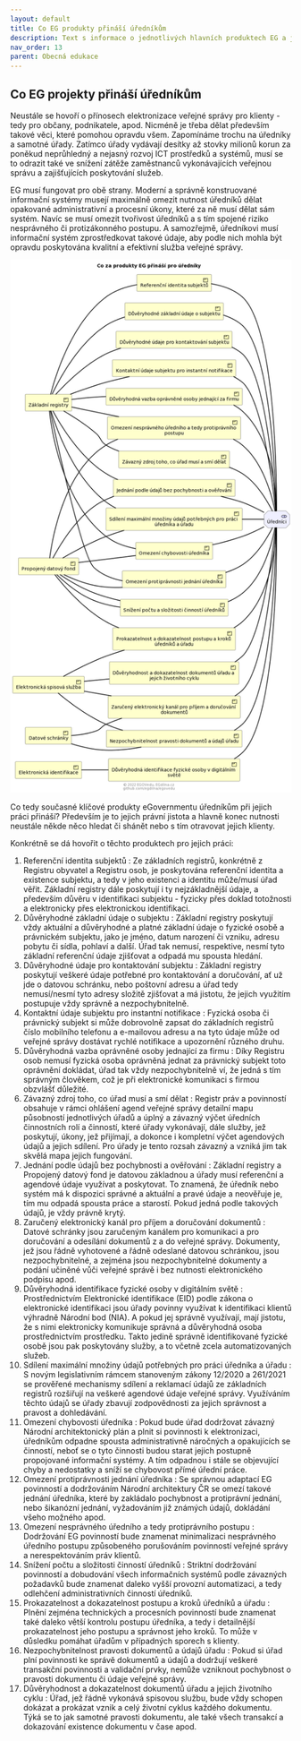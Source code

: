 ```yaml
---
layout: default
title: Co EG produkty přináší úředníkům
description: Text s informace o jednotlivých hlavních produktech EG a jejich přínosu pro úředníky jako klíčovou cílovou skupinu efektivizace veřejné správy
nav_order: 13
parent: Obecná edukace
---
```



## Co EG projekty přináší úředníkům

Neustále se hovoří o přínosech elektronizace veřejné správy pro klienty - tedy pro občany, podnikatele, apod. Nicméně je třeba dělat především takové věci, které pomohou opravdu všem. Zapomínáme trochu na úředníky a samotné úřady. Zatímco úřady vydávají desítky až stovky milionů korun za poněkud neprůhledný a nejasný rozvoj ICT prostředků a systémů, musí se to odrazit také ve snížení zátěže zaměstnanců vykonávajících veřejnou správu a zajišťujících poskytování služeb.




EG musí fungovat pro obě strany. Moderní a správně konstruované informační systémy musejí maximálně omezit nutnost úředníků dělat opakované administrativní a procesní úkony, které za ně musí dělat sám systém.  Navíc se musí omezit tvořivost úředníků a s tím spojené riziko nesprávného či protizákonného postupu. A samozřejmě, úředníkovi musí informační systém zprostředkovat takové údaje, aby podle nich mohla být opravdu poskytována kvalitní a efektivní služba veřejné správy.


![Diagram Schéma produktů pro úředníky](https://github.com/egdilna/egovedu/raw/main/diagramy/Edu/coegnabiziurednikum.png)



Co tedy současné klíčové produkty eGovernmentu úředníkům při jejich práci přináší? Především je to jejich právní jistota a hlavně konec nutnosti neustále někde něco hledat či shánět nebo s tím otravovat jejich klienty.

Konkrétně se dá hovořit o těchto produktech pro jejich práci:


1. Referenční identita subjektů : Ze základních registrů, konkrétně z Registru obyvatel a Registru osob, je poskytována referenční identita a existence subjektu, a tedy v jeho existenci a identitu může/musí úřad věřit. Základní registry dále poskytují i ty nejzákladnější údaje, a především důvěru v identifikaci subjektu - fyzicky přes doklad totožnosti a elektronicky přes elektronickou identifikaci.
2. Důvěryhodné základní údaje o subjektu : Základní registry poskytují vždy aktuální a důvěryhodné a platné základní údaje o fyzické osobě a právnickém subjektu, jako je jméno, datum narození či vzniku, adresu pobytu či sídla, pohlaví a další. Úřad tak nemusí, respektive, nesmí tyto základní referenční údaje zjišťovat a odpadá mu spousta hledání.
3. Důvěryhodné údaje pro kontaktování subjektu : Základní registry poskytují veškeré údaje potřebné pro kontaktování a doručování, ať už jde o datovou schránku, nebo poštovní adresu a úřad tedy nemusí/nesmí tyto adresy složitě zjišťovat a má jistotu, že jejich využitím postupuje vždy správně a nezpochybnitelně.
4. Kontaktní údaje subjektu pro instantní notifikace : Fyzická osoba či právnický subjekt si může dobrovolně zapsat do základních registrů číslo mobilního telefonu a e-mailovou adresu a na tyto údaje může od veřejné správy dostávat rychlé notifikace a upozornění různého druhu.
5. Důvěryhodná vazba oprávněné osoby jednající za firmu : Díky Registru osob nemusí fyzická osoba oprávněná jednat za právnický subjekt toto oprávnění dokládat, úřad tak vždy nezpochybnitelně ví, že jedná s tím správným člověkem, což je při elektronické komunikaci s firmou obzvlášť důležité.
6. Závazný zdroj toho, co úřad musí a smí dělat : Registr práv a povinností obsahuje v rámci ohlášení agend veřejné správy detailní mapu působností jednotlivých úřadů a úplný a závazný výčet úředních činnostních rolí a činností, které úřady vykonávají, dále služby, jež poskytují, úkony, jež přijímají, a dokonce i kompletní výčet agendových údajů a jejich sdílení. Pro úřady je tento rozsah závazný a vzniká jim tak skvělá mapa jejich fungování.
7. Jednání podle údajů bez pochybnosti a ověřování : Základní registry a Propojený datový fond je datovou základnou a úřady musí referenční a agendové údaje využívat a poskytovat. To znamená, že úředník nebo systém má k dispozici správné a aktuální a pravé údaje a neověřuje je, tím mu odpadá spousta práce a starostí. Pokud jedná podle takových údajů, je vždy právně krytý.
8. Zaručený elektronický kanál pro příjem a doručování dokumentů : Datové schránky jsou zaručeným kanálem pro komunikaci a pro doručování a odesílání dokumentů z a do veřejné správy. Dokumenty, jež jsou řádně vyhotovené a řádně odeslané datovou schránkou, jsou nezpochybnitelné, a zejména jsou nezpochybnitelné dokumenty a podání učiněné vůči veřejné správě i bez nutnosti elektronického podpisu apod.
9. Důvěryhodná identifikace fyzické osoby v digitálním světě : Prostřednictvím Elektronické identifikace (EID) podle zákona o elektronické identifikaci jsou úřady povinny využívat k identifikaci klientů výhradně Národní bod (NIA). A pokud jej správně využívají, mají jistotu, že s nimi elektronicky komunikuje správná a důvěryhodná osoba prostřednictvím prostředku. Takto jedině správně identifikované fyzické osobě jsou pak poskytovány služby, a to včetně zcela automatizovaných služeb.
10. Sdílení maximální množiny údajů potřebných pro práci úředníka a úřadu : S novým legislativním rámcem stanoveným zákony 12/2020 a 261/2021 se prověřené mechanismy sdílení a reklamací údajů ze základních registrů rozšiřují na veškeré agendové údaje veřejné správy. Využíváním těchto údajů se úřady zbavují zodpovědnosti za jejich správnost a pravost a dohledávání.
11. Omezení chybovosti úředníka : Pokud bude úřad dodržovat závazný Národní architektonický plán a plnit si povinnosti k elektronizaci, úředníkům odpadne spousta administrativně náročných a opakujících se činností, neboť se o tyto činnosti budou starat jejich postupně propojované informační systémy. A tím odpadnou i stále se objevující chyby a nedostatky a sníží se chybovost přímé úřední práce.
12. Omezení protiprávnosti jednání úředníka : Se správnou adaptací EG povinností a dodržováním Národní architektury ČR se omezí takové jednání úředníka, které by zakládalo pochybnost a protiprávní jednání, nebo šikanózní jednání, vyžadováním již známých údajů, dokládání všeho možného apod.
13. Omezení nesprávného úředního a tedy protiprávního postupu : Dodržování EG povinností bude znamenat minimalizaci nesprávného úředního postupu způsobeného porušováním povinností veřejné správy a nerespektováním práv klientů.
14. Snížení počtu a složitosti činností úředníků : Striktní dodržování povinností a dobudování všech informačních systémů podle závazných požadavků bude znamenat daleko vyšší provozní automatizaci, a tedy odlehčení administrativních činností úředníků.
15. Prokazatelnost a dokazatelnost postupu a kroků úředníků a úřadu : Plnění zejména technických a procesních povinností bude znamenat také daleko větší kontrolu postupu úředníka, a tedy i detailnější prokazatelnost jeho postupu a správnost jeho kroků. To může v důsledku pomáhat úřadům v případných sporech s klienty.
16. Nezpochybnitelnost pravosti dokumentů a údajů úřadu : Pokud si úřad plní povinnosti ke správě dokumentů a údajů a dodržují veškeré transakční povinnosti a validační prvky, nemůže vzniknout pochybnost o pravosti dokumentu či údaje veřejné správy.
17. Důvěryhodnost a dokazatelnost dokumentů úřadu a jejich životního cyklu : Úřad, jež řádně vykonává spisovou službu, bude vždy schopen dokázat a prokázat vznik a celý životní cyklus každého dokumentu. Týká se to jak samotné pravosti dokumentu, ale také všech transakcí a dokazování existence dokumentu v čase apod.
